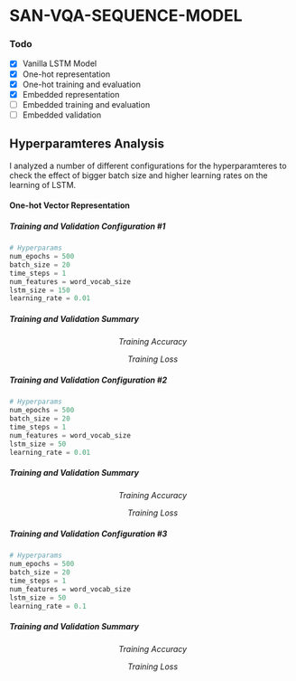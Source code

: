 # SAN-VQA-SEQUENCE-MODEL

### Todo

- [x] Vanilla LSTM Model
- [x] One-hot representation
- [x] One-hot training and evaluation
- [x] Embedded representation
- [ ] Embedded training and evaluation
- [ ] Embedded validation

## Hyperparamteres Analysis

I analyzed a number of different configurations for the hyperparamteres to check the effect of bigger batch size and higher learning rates on the learning of LSTM.

#### One-hot Vector Representation

##### Training and Validation Configuration #1
```python
# Hyperparams
num_epochs = 500
batch_size = 20
time_steps = 1
num_features = word_vocab_size
lstm_size = 150
learning_rate = 0.01
```

##### Training and Validation Summary

<p align="center">
    <img src="https://github.com/aligholami/SAN-VQA-SEQUENCE-MODEL/raw/master/diagram/one-hot/train-acc.png" alt>
    <em>Training Accuracy</em>
</p>

<p align="center">
    <img src="https://github.com/aligholami/SAN-VQA-SEQUENCE-MODEL/raw/master/diagram/one-hot/train-loss.png" alt>
    <em>Training Loss</em>
</p>


##### Training and Validation Configuration #2
```python
# Hyperparams
num_epochs = 500
batch_size = 20
time_steps = 1
num_features = word_vocab_size
lstm_size = 50
learning_rate = 0.01
```

##### Training and Validation Summary

<p align="center">
    <img src="https://github.com/aligholami/SAN-VQA-SEQUENCE-MODEL/raw/master/diagram/one-hot/train-acc-smaller-lstm-size.png" alt>
    <em>Training Accuracy</em>
</p>

<p align="center">
    <img src="https://github.com/aligholami/SAN-VQA-SEQUENCE-MODEL/raw/master/diagram/one-hot/train-loss-smaller-lstm-size.png" alt>
    <em>Training Loss</em>
</p>


##### Training and Validation Configuration #3
```python
# Hyperparams
num_epochs = 500
batch_size = 20
time_steps = 1
num_features = word_vocab_size
lstm_size = 50
learning_rate = 0.1
```

##### Training and Validation Summary

<p align="center">
    <img src="https://github.com/aligholami/SAN-VQA-SEQUENCE-MODEL/raw/master/diagram/one-hot/train-acc-smaller-rate.png" alt>
    <em>Training Accuracy</em>
</p>

<p align="center">
    <img src="https://github.com/aligholami/SAN-VQA-SEQUENCE-MODEL/raw/master/diagram/one-hot/train-loss-smaller-rate.png" alt>
    <em>Training Loss</em>
</p>
